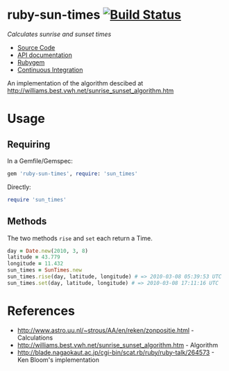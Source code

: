 # ruby-sun-times [![Build Status](https://travis-ci.org/joeyates/ruby-sun-times.png?branch=master)][Continuous Integration]

*Calculates sunrise and sunset times*

  * [Source Code]
  * [API documentation]
  * [Rubygem]
  * [Continuous Integration]

[Source Code]: https://github.com/joeyates/ruby-sun-times "Source code at GitHub"
[API documentation]: http://rubydoc.info/gems/ruby-sun-times/frames "RDoc API Documentation at Rubydoc.info"
[Rubygem]: http://rubygems.org/gems/ruby-sun-times "Ruby gem at rubygems.org"
[Continuous Integration]: http://travis-ci.org/joeyates/ruby-sun-times "Build status by Travis-CI"

An implementation of the algorithm descibed at http://williams.best.vwh.net/sunrise_sunset_algorithm.htm

# Usage

## Requiring

In a Gemfile/Gemspec:

```ruby
gem 'ruby-sun-times', require: 'sun_times'
```

Directly:

```ruby
require 'sun_times'
```

## Methods

The two methods `rise` and `set` each return a Time.

```ruby
day = Date.new(2010, 3, 8)
latitude = 43.779
longitude = 11.432
sun_times = SunTimes.new
sun_times.rise(day, latitude, longitude) # => 2010-03-08 05:39:53 UTC
sun_times.set(day, latitude, longitude) # => 2010-03-08 17:11:16 UTC
```

# References

* http://www.astro.uu.nl/~strous/AA/en/reken/zonpositie.html - Calculations
* http://williams.best.vwh.net/sunrise_sunset_algorithm.htm - Algorithm
* http://blade.nagaokaut.ac.jp/cgi-bin/scat.rb/ruby/ruby-talk/264573 - Ken Bloom's implementation
